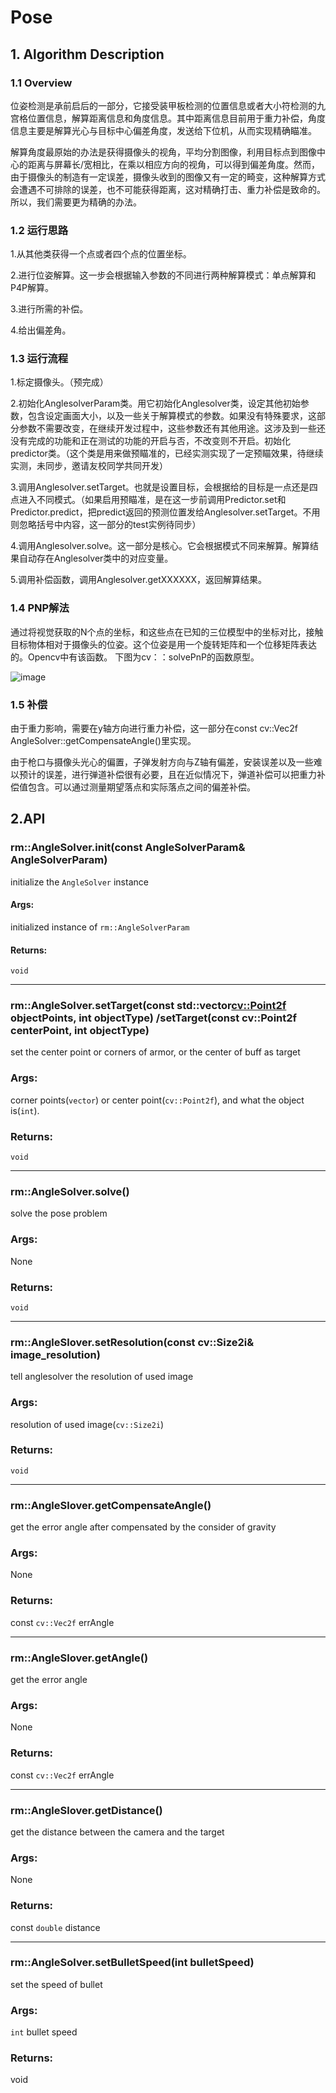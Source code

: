 # Pose
## 1. Algorithm Description
### 1.1 Overview
 位姿检测是承前启后的一部分，它接受装甲板检测的位置信息或者大小符检测的九宫格位置信息，解算距离信息和角度信息。其中距离信息目前用于重力补偿，角度信息主要是解算光心与目标中心偏差角度，发送给下位机，从而实现精确瞄准。
 
解算角度最原始的办法是获得摄像头的视角，平均分割图像，利用目标点到图像中心的距离与屏幕长/宽相比，在乘以相应方向的视角，可以得到偏差角度。然而，由于摄像头的制造有一定误差，摄像头收到的图像又有一定的畸变，这种解算方式会遭遇不可排除的误差，也不可能获得距离，这对精确打击、重力补偿是致命的。所以，我们需要更为精确的办法。

### 1.2 运行思路
1.从其他类获得一个点或者四个点的位置坐标。

2.进行位姿解算。这一步会根据输入参数的不同进行两种解算模式：单点解算和P4P解算。

3.进行所需的补偿。

4.给出偏差角。

### 1.3 运行流程
1.标定摄像头。（预完成）

2.初始化AnglesolverParam类。用它初始化Anglesolver类，设定其他初始参数，包含设定画面大小，以及一些关于解算模式的参数。如果没有特殊要求，这部分参数不需要改变，在继续开发过程中，这些参数还有其他用途。这涉及到一些还没有完成的功能和正在测试的功能的开启与否，不改变则不开启。初始化predictor类。（这个类是用来做预瞄准的，已经实测实现了一定预瞄效果，待继续实测，未同步，邀请友校同学共同开发）

3.调用Anglesolver.setTarget。也就是设置目标，会根据给的目标是一点还是四点进入不同模式。（如果启用预瞄准，是在这一步前调用Predictor.set和Predictor.predict，把predict返回的预测位置发给Anglesolver.setTarget。不用则忽略括号中内容，这一部分的test实例待同步）

4.调用Anglesolver.solve。这一部分是核心。它会根据模式不同来解算。解算结果自动存在Anglesolver类中的对应变量。

5.调用补偿函数，调用Anglesolver.getXXXXXX，返回解算结果。

### 1.4 PNP解法

通过将视觉获取的N个点的坐标，和这些点在已知的三位模型中的坐标对比，接触目标物体相对于摄像头的位姿。这个位姿是用一个旋转矩阵和一个位移矩阵表达的。Opencv中有该函数。
下图为cv：：solvePnP的函数原型。

![image](https://github.com/SEU-SuperNova-CVRA/Robomaster2018-SEU-OpenSource/blob/master/Img/pnp.png)

### 1.5 补偿
由于重力影响，需要在y轴方向进行重力补偿，这一部分在const cv::Vec2f AngleSolver::getCompensateAngle()里实现。

 由于枪口与摄像头光心的偏置，子弹发射方向与Z轴有偏差，安装误差以及一些难以预计的误差，进行弹道补偿很有必要，且在近似情况下，弹道补偿可以把重力补偿值包含。可以通过测量期望落点和实际落点之间的偏差补偿。
 
 
 
## 2.API
### rm::AngleSolver.init(const AngleSolverParam& AngleSolverParam)
initialize the `AngleSolver` instance
#### Args:
initialized instance of `rm::AngleSolverParam`
#### Returns:
`void`


---
### rm::AngleSolver.setTarget(const std::vector<cv::Point2f> objectPoints, int objectType) /setTarget(const cv::Point2f centerPoint, int objectType)
set the center point or corners of armor, or the center of buff as target
### Args:
corner points(`vector`) or center point(`cv::Point2f`), and what the object is(`int`).
### Returns:
`void`


---
### rm::AngleSolver.solve()
solve the pose problem
### Args:
None
### Returns:
`void`


---
### rm::AngleSlover.setResolution(const cv::Size2i& image_resolution)
tell anglesolver the resolution of used image
### Args:
resolution of used image(`cv::Size2i`)
### Returns:
`void`


---
### rm::AngleSlover.getCompensateAngle()
get the error angle after compensated by the consider of gravity
### Args:
None
### Returns:
const `cv::Vec2f` errAngle

---
### rm::AngleSlover.getAngle()
get the error angle 
### Args:
None
### Returns:
const `cv::Vec2f` errAngle

---
### rm::AngleSlover.getDistance()
get the distance between the camera and the target
### Args:
None
### Returns:
const `double` distance


---
### rm::AngleSolver.setBulletSpeed(int bulletSpeed)
set the speed of bullet
### Args:
`int` bullet speed
### Returns:
void
